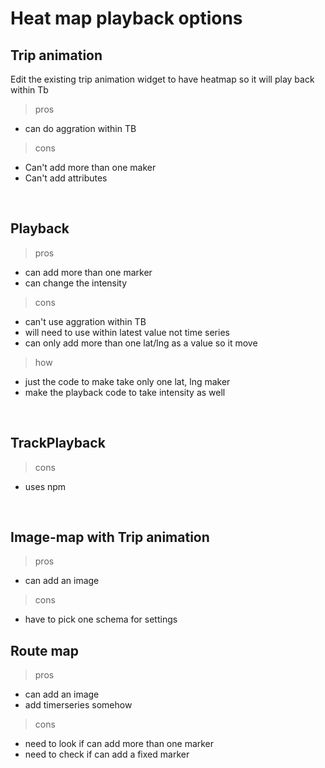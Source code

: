 # Heat map playback options

## Trip animation
Edit the existing trip animation widget to have heatmap so it will play back within Tb 

> pros
* can do aggration within TB &nbsp;


> cons
* Can't add more than one maker
* Can't add attributes
<br>

## Playback
> pros
* can add more than one marker
* can change the intensity 


> cons
* can't use aggration within TB
* will need to use within latest value not time series
* can only add more than one lat/lng as a value so it move


> how
* just the code to make take only one lat, lng maker 
* make the playback code to take intensity as well
<br>

## TrackPlayback
> cons
* uses npm
<br>

## Image-map with Trip animation
> pros
* can add an image

> cons
* have to pick one schema for settings


## Route map
> pros
* can add an image
* add timerseries somehow

> cons
* need to look if can add more than one marker
* need to check if can add a fixed marker


